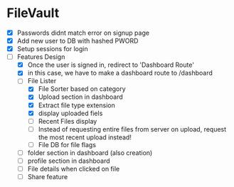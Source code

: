 # FileVault

- [X] Passwords didnt match error on signup page
- [X] Add new user to DB with hashed PWORD
- [X] Setup sessions for login
- [ ] Features Design
    - [X] Once the user is signed in, redirect to 'Dashboard Route'
    - [X] in this case, we have to make a dashboard route to /dashboard
    - [ ] File Lister
        - [X] File Sorter based on category
        - [X] Upload section in dashboard
        - [X] Extract file type extension
        - [X] display uploaded fiels
        - [ ] Recent Files display
        - [ ] Instead of requesting entire files from server on upload,
              request the most recent upload instead!
        - [ ] File DB for file flags
    
    - [ ] folder section in dashboard (also creation)
    - [ ] profile section in dashboard
    - [ ] File details when clicked on file
    - [ ] Share feature
